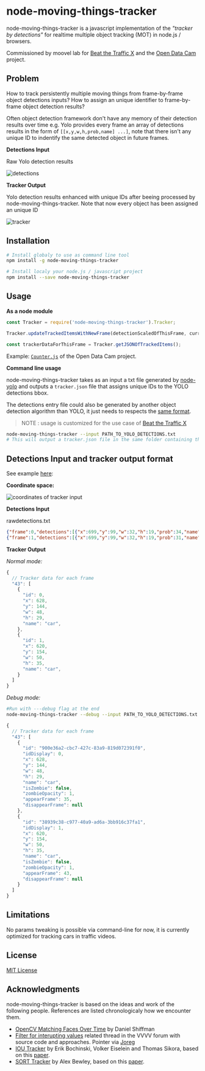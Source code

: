 # node-moving-things-tracker

node-moving-things-tracker is a javascript implementation of the _"tracker by detections"_ for realtime multiple object tracking (MOT) in node.js / browsers. 

Commissioned by moovel lab for [Beat the Traffic X](http://beatthetraffic.moovellab.com/) and the [Open Data Cam](http://opendatacam.moovellab.com/) project.

## Problem

How to track persistently multiple moving things from frame-by-frame object detections inputs? How to assign an unique identifier to frame-by-frame object detection results?

Often object detection framework don't have any memory of their detection results over time e.g. Yolo provides every frame an array of detections results in the form of `[[x,y,w,h,prob,name] ...]`, note that there isn't any unique ID to indentify the same detected object in future frames.

**Detections Input**

Raw Yolo detection results

![detections](https://user-images.githubusercontent.com/533590/33817459-030e3822-de40-11e7-979d-0c8071ea2a94.gif)

**Tracker Output**

Yolo detection results enhanced with unique IDs after beeing processed by node-moving-things-tracker. Note that now every object has been assigned an unique ID

![tracker](https://user-images.githubusercontent.com/533590/33817550-6913047c-de40-11e7-8552-f284c738f1c0.gif)

## Installation

```bash
# Install globaly to use as command line tool
npm install -g node-moving-things-tracker 

# Install localy your node.js / javascript project
npm install --save node-moving-things-tracker 
```

## Usage

**As a node module**

```javascript
const Tracker = require('node-moving-things-tracker').Tracker;

Tracker.updateTrackedItemsWithNewFrame(detectionScaledOfThisFrame, currentFrame);

const trackerDataForThisFrame = Tracker.getJSONOfTrackedItems();
```

Example: [`Counter.js`](https://github.com/moovel/lab-open-data-cam/blob/master/server/counter/Counter.js#L143) of the Open Data Cam project.

**Command line usage**

node-moving-things-tracker takes as an input a txt file generated by [node-yolo](https://github.com/moovel/node-yolo) and outputs a `tracker.json` file that assigns unique IDs to the YOLO detections bbox.

The detections entry file could also be generated by another object detection algorithm than YOLO, it just needs to respects the [same format](https://github.com/tdurand/node-moving-things-tracker#detections-input-and-tracker-output-format).

> NOTE : usage is customized for the use case of [Beat the Traffic X](https://beatthetraffic.moovellab.com) 

```bash
node-moving-things-tracker --input PATH_TO_YOLO_DETECTIONS.txt
# This will output a tracker.json file in the same folder containing the tracker data
```

## Detections Input and tracker output format

See example [here](https://github.com/tdurand/node-moving-things-tracker/tree/master/example): 

**Coordinate space:**

![coordinates of tracker input](https://user-images.githubusercontent.com/533590/35881673-60f4e8f8-0b60-11e8-837c-b2b8ec3bff67.jpg)

**Detections Input**

rawdetections.txt

```json
{"frame":0,"detections":[{"x":699,"y":99,"w":32,"h":19,"prob":34,"name":"car"},{"x":285,"y":170,"w":40,"h":32,"prob":26,"name":"car"},{"x":259,"y":178,"w":75,"h":46,"prob":42,"name":"car"},{"x":39,"y":222,"w":91,"h":52,"prob":61,"name":"car"},{"x":148,"y":199,"w":123,"h":55,"prob":53,"name":"car"}]}
{"frame":1,"detections":[{"x":699,"y":99,"w":32,"h":19,"prob":31,"name":"car"},{"x":694,"y":116,"w":34,"h":23,"prob":25,"name":"car"},{"x":285,"y":170,"w":40,"h":32,"prob":27,"name":"car"},{"x":259,"y":178,"w":75,"h":46,"prob":42,"name":"car"},{"x":39,"y":222,"w":91,"h":52,"prob":61,"name":"car"},{"x":148,"y":199,"w":123,"h":55,"prob":52,"name":"car"}]}
```

**Tracker Output**

_Normal mode:_

```javascript
{
  // Tracker data for each frame
  "43": [
    {      
      "id": 0,
      "x": 628,
      "y": 144,
      "w": 48,
      "h": 29,
      "name": "car",
    },
    {
      "id": 1,
      "x": 620,
      "y": 154,
      "w": 50,
      "h": 35,
      "name": "car",
    }
  ]
}
```

_Debug mode:_

```bash
#Run with ---debug flag at the end
node-moving-things-tracker --debug --input PATH_TO_YOLO_DETECTIONS.txt
```

```javascript
{
  // Tracker data for each frame
  "43": [
    {
      "id": "900e36a2-cbc7-427c-83a9-819d072391f0",
      "idDisplay": 0,
      "x": 628,
      "y": 144,
      "w": 48,
      "h": 29,
      "name": "car",
      "isZombie": false,
      "zombieOpacity": 1,
      "appearFrame": 35,
      "disappearFrame": null
    },
    {
      "id": "38939c38-c977-40a9-ad6a-3bb916c37fa1",
      "idDisplay": 1,
      "x": 620,
      "y": 154,
      "w": 50,
      "h": 35,
      "name": "car",
      "isZombie": false,
      "zombieOpacity": 1,
      "appearFrame": 43,
      "disappearFrame": null
    }
  ]
}
```

## Limitations

No params tweaking is possible via command-line for now, it is currently optimized for tracking cars in traffic videos.

## License

[MIT License](LICENSE)


## Acknowledgments

node-moving-things-tracker is based on the ideas and work of the following people. References are listed chronologicaly how we encounter them.

- [OpenCV Matching Faces Over Time](http://shiffman.net/general/2011/04/26/opencv-matching-faces-over-time/) by Daniel Shiffman
- [Filter for interupting values](https://discourse.vvvv.org/t/filter-for-interupting-values/15601) related thread in the VVVV forum with source code and approaches. Pointer via [Joreg](https://github.com/joreg) 
- [IOU Tracker](https://github.com/bochinski/iou-tracker/) by Erik Bochinski, Volker Eiselein and Thomas Sikora, based on this [paper](elvera.nue.tu-berlin.de/files/1517Bochinski2017.pdf).
- [SORT Tracker](https://github.com/abewley/sort) by Alex Bewley, based on this [paper](https://arxiv.org/abs/1602.00763).
